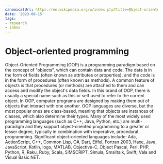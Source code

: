 ```yaml
---
canonicalUrl: https://en.wikipedia.org/w/index.php?title=Object-oriented_programming&oldid=1170362261
date: '2023-08-15'
tags:
- research
- inbox
---
```


# Object-oriented programming

Object-Oriented Programming (OOP) is a programming paradigm based on the concept of "objects", which can contain data and code. The data is in the form of fields (often known as attributes or properties), and the code is in the form of procedures (often known as methods).
A common feature of objects is that procedures (or methods) are attached to them and can access and modify the object's data fields. In this brand of OOP, there is usually a special name such as this or self used to refer to the current object. In OOP, computer programs are designed by making them out of objects that interact with one another. OOP languages are diverse, but the most popular ones are class-based, meaning that objects are instances of classes, which also determine their types.
Many of the most widely used programming languages (such as C++, Java, Python, etc.) are multi-paradigm and they support object-oriented programming to a greater or lesser degree, typically in combination with imperative, procedural programming.
Significant object-oriented languages include: Ada, ActionScript, C++, Common Lisp, C#, Dart, Eiffel, Fortran 2003, Haxe, Java, JavaScript, Kotlin, logo, MATLAB, Objective-C, Object Pascal, Perl, PHP, Python, R, Raku, Ruby, Scala, SIMSCRIPT, Simula, Smalltalk, Swift, Vala and Visual Basic.NET.